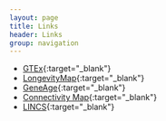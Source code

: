 ```yaml
---
layout: page
title: Links
header: Links
group: navigation
---
```


* [GTEx](http://www.gtexportal.org/home/){:target="_blank"}
* [LongevityMap](http://genomics.senescence.info/longevity){:target="_blank"}
* [GeneAge](http://genomics.senescence.info/genes/){:target="_blank"}
* [Connectivity Map](https://www.broadinstitute.org/cmap/){:target="_blank"}
* [LINCS](http://www.lincsproject.org/data/){:target="_blank"}
